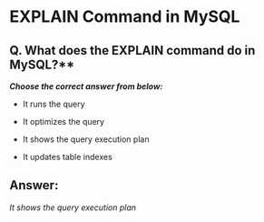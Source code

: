 # EXPLAIN Command in MySQL

## Q. What does the EXPLAIN command do in MySQL?**

***Choose the correct answer from below:***

  - It runs the query

  - It optimizes the query

  - It shows the query execution plan

  - It updates table indexes


## Answer:
*It shows the query execution plan*
